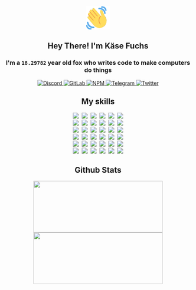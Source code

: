 <div><p align=center><img src=./resources/images/wave.gif width=64px height=64px></p><h2 align=center>Hey There! I'm Käse Fuchs</h2><h3 align=center>I'm a <code>18.29782</code> year old fox who writes code to make computers do things</h3><p align=center><a href=https://discord.com/users/507526681125322772><img alt=Discord src="https://img.shields.io/badge/Discord-5865F2?logo=discord&logoColor=white&style=flat-square#058bec6b972f353fd6db6e6187afaf13"> </a><a href=https://gitlab.com/kasefuchs><img alt=GitLab src="https://img.shields.io/badge/GitLab-330F63?logo=gitlab&logoColor=white&style=flat-square#058bec6b972f353fd6db6e6187afaf13"> </a><a href=https://npmjs.com/~kasefuchs><img alt=NPM src="https://img.shields.io/badge/NPM-CB3837?logo=npm&logoColor=white&style=flat-square#058bec6b972f353fd6db6e6187afaf13"> </a><a href=https://t.me/kasefuchs><img alt=Telegram src="https://img.shields.io/badge/Telegram-2CA5E0?logo=telegram&logoColor=white&style=flat-square#058bec6b972f353fd6db6e6187afaf13"> </a><a href=https://twitter.com/kasefuchs><img alt=Twitter src="https://img.shields.io/badge/Twitter-1DA1F2?logo=twitter&logoColor=white&style=flat-square#058bec6b972f353fd6db6e6187afaf13"></a></p><h2 align=center>My skills</h2><p align=center><a href=https://aws.amazon.com/ ><picture><source srcset="https://skillicons.dev/icons?i=aws&theme=dark#058bec6b972f353fd6db6e6187afaf13" media="(prefers-color-scheme: dark)"><source srcset="https://skillicons.dev/icons?i=aws&theme=light#058bec6b972f353fd6db6e6187afaf13" media="(prefers-color-scheme: light), (prefers-color-scheme: no-preference)"><img src="https://skillicons.dev/icons?i=aws&theme=light#058bec6b972f353fd6db6e6187afaf13"></picture></a>&nbsp;&nbsp;<a href=https://en.wikipedia.org/wiki/Bash_(Unix_shell)><picture><source srcset="https://skillicons.dev/icons?i=bash&theme=dark#058bec6b972f353fd6db6e6187afaf13" media="(prefers-color-scheme: dark)"><source srcset="https://skillicons.dev/icons?i=bash&theme=light#058bec6b972f353fd6db6e6187afaf13" media="(prefers-color-scheme: light), (prefers-color-scheme: no-preference)"><img src="https://skillicons.dev/icons?i=bash&theme=light#058bec6b972f353fd6db6e6187afaf13"></picture></a>&nbsp;&nbsp;<a href=https://discord.com/developers/docs><picture><source srcset="https://skillicons.dev/icons?i=bots&theme=dark#058bec6b972f353fd6db6e6187afaf13" media="(prefers-color-scheme: dark)"><source srcset="https://skillicons.dev/icons?i=bots&theme=light#058bec6b972f353fd6db6e6187afaf13" media="(prefers-color-scheme: light), (prefers-color-scheme: no-preference)"><img src="https://skillicons.dev/icons?i=bots&theme=light#058bec6b972f353fd6db6e6187afaf13"></picture></a>&nbsp;&nbsp;<a href=https://www.cloudflare.com/ ><picture><source srcset="https://skillicons.dev/icons?i=cloudflare&theme=dark#058bec6b972f353fd6db6e6187afaf13" media="(prefers-color-scheme: dark)"><source srcset="https://skillicons.dev/icons?i=cloudflare&theme=light#058bec6b972f353fd6db6e6187afaf13" media="(prefers-color-scheme: light), (prefers-color-scheme: no-preference)"><img src="https://skillicons.dev/icons?i=cloudflare&theme=light#058bec6b972f353fd6db6e6187afaf13"></picture></a>&nbsp;&nbsp;<a href=https://en.wikipedia.org/wiki/CSS><picture><source srcset="https://skillicons.dev/icons?i=css&theme=dark#058bec6b972f353fd6db6e6187afaf13" media="(prefers-color-scheme: dark)"><source srcset="https://skillicons.dev/icons?i=css&theme=light#058bec6b972f353fd6db6e6187afaf13" media="(prefers-color-scheme: light), (prefers-color-scheme: no-preference)"><img src="https://skillicons.dev/icons?i=css&theme=light#058bec6b972f353fd6db6e6187afaf13"></picture></a>&nbsp;&nbsp;<a href=https://www.docker.com/ ><picture><source srcset="https://skillicons.dev/icons?i=docker&theme=dark#058bec6b972f353fd6db6e6187afaf13" media="(prefers-color-scheme: dark)"><source srcset="https://skillicons.dev/icons?i=docker&theme=light#058bec6b972f353fd6db6e6187afaf13" media="(prefers-color-scheme: light), (prefers-color-scheme: no-preference)"><img src="https://skillicons.dev/icons?i=docker&theme=light#058bec6b972f353fd6db6e6187afaf13"></picture></a><br><a href=https://www.electronjs.org/ ><picture><source srcset="https://skillicons.dev/icons?i=electron&theme=dark#058bec6b972f353fd6db6e6187afaf13" media="(prefers-color-scheme: dark)"><source srcset="https://skillicons.dev/icons?i=electron&theme=light#058bec6b972f353fd6db6e6187afaf13" media="(prefers-color-scheme: light), (prefers-color-scheme: no-preference)"><img src="https://skillicons.dev/icons?i=electron&theme=light#058bec6b972f353fd6db6e6187afaf13"></picture></a>&nbsp;&nbsp;<a href=https://expressjs.com/ ><picture><source srcset="https://skillicons.dev/icons?i=express&theme=dark#058bec6b972f353fd6db6e6187afaf13" media="(prefers-color-scheme: dark)"><source srcset="https://skillicons.dev/icons?i=express&theme=light#058bec6b972f353fd6db6e6187afaf13" media="(prefers-color-scheme: light), (prefers-color-scheme: no-preference)"><img src="https://skillicons.dev/icons?i=express&theme=light#058bec6b972f353fd6db6e6187afaf13"></picture></a>&nbsp;&nbsp;<a href=https://www.figma.com/ ><picture><source srcset="https://skillicons.dev/icons?i=figma&theme=dark#058bec6b972f353fd6db6e6187afaf13" media="(prefers-color-scheme: dark)"><source srcset="https://skillicons.dev/icons?i=figma&theme=light#058bec6b972f353fd6db6e6187afaf13" media="(prefers-color-scheme: light), (prefers-color-scheme: no-preference)"><img src="https://skillicons.dev/icons?i=figma&theme=light#058bec6b972f353fd6db6e6187afaf13"></picture></a>&nbsp;&nbsp;<a href=https://firebase.google.com/ ><picture><source srcset="https://skillicons.dev/icons?i=firebase&theme=dark#058bec6b972f353fd6db6e6187afaf13" media="(prefers-color-scheme: dark)"><source srcset="https://skillicons.dev/icons?i=firebase&theme=light#058bec6b972f353fd6db6e6187afaf13" media="(prefers-color-scheme: light), (prefers-color-scheme: no-preference)"><img src="https://skillicons.dev/icons?i=firebase&theme=light#058bec6b972f353fd6db6e6187afaf13"></picture></a>&nbsp;&nbsp;<a href=https://flask.palletsprojects.com/ ><picture><source srcset="https://skillicons.dev/icons?i=flask&theme=dark#058bec6b972f353fd6db6e6187afaf13" media="(prefers-color-scheme: dark)"><source srcset="https://skillicons.dev/icons?i=flask&theme=light#058bec6b972f353fd6db6e6187afaf13" media="(prefers-color-scheme: light), (prefers-color-scheme: no-preference)"><img src="https://skillicons.dev/icons?i=flask&theme=light#058bec6b972f353fd6db6e6187afaf13"></picture></a>&nbsp;&nbsp;<a href=https://cloud.google.com/ ><picture><source srcset="https://skillicons.dev/icons?i=gcp&theme=dark#058bec6b972f353fd6db6e6187afaf13" media="(prefers-color-scheme: dark)"><source srcset="https://skillicons.dev/icons?i=gcp&theme=light#058bec6b972f353fd6db6e6187afaf13" media="(prefers-color-scheme: light), (prefers-color-scheme: no-preference)"><img src="https://skillicons.dev/icons?i=gcp&theme=light#058bec6b972f353fd6db6e6187afaf13"></picture></a><br><a href=https://git-scm.com/ ><picture><source srcset="https://skillicons.dev/icons?i=git&theme=dark#058bec6b972f353fd6db6e6187afaf13" media="(prefers-color-scheme: dark)"><source srcset="https://skillicons.dev/icons?i=git&theme=light#058bec6b972f353fd6db6e6187afaf13" media="(prefers-color-scheme: light), (prefers-color-scheme: no-preference)"><img src="https://skillicons.dev/icons?i=git&theme=light#058bec6b972f353fd6db6e6187afaf13"></picture></a>&nbsp;&nbsp;<a href=https://github.com/ ><picture><source srcset="https://skillicons.dev/icons?i=github&theme=dark#058bec6b972f353fd6db6e6187afaf13" media="(prefers-color-scheme: dark)"><source srcset="https://skillicons.dev/icons?i=github&theme=light#058bec6b972f353fd6db6e6187afaf13" media="(prefers-color-scheme: light), (prefers-color-scheme: no-preference)"><img src="https://skillicons.dev/icons?i=github&theme=light#058bec6b972f353fd6db6e6187afaf13"></picture></a>&nbsp;&nbsp;<a href=https://gitlab.com/ ><picture><source srcset="https://skillicons.dev/icons?i=gitlab&theme=dark#058bec6b972f353fd6db6e6187afaf13" media="(prefers-color-scheme: dark)"><source srcset="https://skillicons.dev/icons?i=gitlab&theme=light#058bec6b972f353fd6db6e6187afaf13" media="(prefers-color-scheme: light), (prefers-color-scheme: no-preference)"><img src="https://skillicons.dev/icons?i=gitlab&theme=light#058bec6b972f353fd6db6e6187afaf13"></picture></a>&nbsp;&nbsp;<a href=https://www.heroku.com/ ><picture><source srcset="https://skillicons.dev/icons?i=heroku&theme=dark#058bec6b972f353fd6db6e6187afaf13" media="(prefers-color-scheme: dark)"><source srcset="https://skillicons.dev/icons?i=heroku&theme=light#058bec6b972f353fd6db6e6187afaf13" media="(prefers-color-scheme: light), (prefers-color-scheme: no-preference)"><img src="https://skillicons.dev/icons?i=heroku&theme=light#058bec6b972f353fd6db6e6187afaf13"></picture></a>&nbsp;&nbsp;<a href=https://en.wikipedia.org/wiki/HTML><picture><source srcset="https://skillicons.dev/icons?i=html&theme=dark#058bec6b972f353fd6db6e6187afaf13" media="(prefers-color-scheme: dark)"><source srcset="https://skillicons.dev/icons?i=html&theme=light#058bec6b972f353fd6db6e6187afaf13" media="(prefers-color-scheme: light), (prefers-color-scheme: no-preference)"><img src="https://skillicons.dev/icons?i=html&theme=light#058bec6b972f353fd6db6e6187afaf13"></picture></a>&nbsp;&nbsp;<a href=https://en.wikipedia.org/wiki/JavaScript><picture><source srcset="https://skillicons.dev/icons?i=js&theme=dark#058bec6b972f353fd6db6e6187afaf13" media="(prefers-color-scheme: dark)"><source srcset="https://skillicons.dev/icons?i=js&theme=light#058bec6b972f353fd6db6e6187afaf13" media="(prefers-color-scheme: light), (prefers-color-scheme: no-preference)"><img src="https://skillicons.dev/icons?i=js&theme=light#058bec6b972f353fd6db6e6187afaf13"></picture></a><br><a href=https://en.wikipedia.org/wiki/Linux><picture><source srcset="https://skillicons.dev/icons?i=linux&theme=dark#058bec6b972f353fd6db6e6187afaf13" media="(prefers-color-scheme: dark)"><source srcset="https://skillicons.dev/icons?i=linux&theme=light#058bec6b972f353fd6db6e6187afaf13" media="(prefers-color-scheme: light), (prefers-color-scheme: no-preference)"><img src="https://skillicons.dev/icons?i=linux&theme=light#058bec6b972f353fd6db6e6187afaf13"></picture></a>&nbsp;&nbsp;<a href=https://mui.com/ ><picture><source srcset="https://skillicons.dev/icons?i=materialui&theme=dark#058bec6b972f353fd6db6e6187afaf13" media="(prefers-color-scheme: dark)"><source srcset="https://skillicons.dev/icons?i=materialui&theme=light#058bec6b972f353fd6db6e6187afaf13" media="(prefers-color-scheme: light), (prefers-color-scheme: no-preference)"><img src="https://skillicons.dev/icons?i=materialui&theme=light#058bec6b972f353fd6db6e6187afaf13"></picture></a>&nbsp;&nbsp;<a href=https://en.wikipedia.org/wiki/Markdown><picture><source srcset="https://skillicons.dev/icons?i=md&theme=dark#058bec6b972f353fd6db6e6187afaf13" media="(prefers-color-scheme: dark)"><source srcset="https://skillicons.dev/icons?i=md&theme=light#058bec6b972f353fd6db6e6187afaf13" media="(prefers-color-scheme: light), (prefers-color-scheme: no-preference)"><img src="https://skillicons.dev/icons?i=md&theme=light#058bec6b972f353fd6db6e6187afaf13"></picture></a>&nbsp;&nbsp;<a href=https://www.mongodb.com/ ><picture><source srcset="https://skillicons.dev/icons?i=mongodb&theme=dark#058bec6b972f353fd6db6e6187afaf13" media="(prefers-color-scheme: dark)"><source srcset="https://skillicons.dev/icons?i=mongodb&theme=light#058bec6b972f353fd6db6e6187afaf13" media="(prefers-color-scheme: light), (prefers-color-scheme: no-preference)"><img src="https://skillicons.dev/icons?i=mongodb&theme=light#058bec6b972f353fd6db6e6187afaf13"></picture></a>&nbsp;&nbsp;<a href=https://www.mysql.com/ ><picture><source srcset="https://skillicons.dev/icons?i=mysql&theme=dark#058bec6b972f353fd6db6e6187afaf13" media="(prefers-color-scheme: dark)"><source srcset="https://skillicons.dev/icons?i=mysql&theme=light#058bec6b972f353fd6db6e6187afaf13" media="(prefers-color-scheme: light), (prefers-color-scheme: no-preference)"><img src="https://skillicons.dev/icons?i=mysql&theme=light#058bec6b972f353fd6db6e6187afaf13"></picture></a>&nbsp;&nbsp;<a href=https://nextjs.org/ ><picture><source srcset="https://skillicons.dev/icons?i=nextjs&theme=dark#058bec6b972f353fd6db6e6187afaf13" media="(prefers-color-scheme: dark)"><source srcset="https://skillicons.dev/icons?i=nextjs&theme=light#058bec6b972f353fd6db6e6187afaf13" media="(prefers-color-scheme: light), (prefers-color-scheme: no-preference)"><img src="https://skillicons.dev/icons?i=nextjs&theme=light#058bec6b972f353fd6db6e6187afaf13"></picture></a><br><a href=https://nodejs.org/en/ ><picture><source srcset="https://skillicons.dev/icons?i=nodejs&theme=dark#058bec6b972f353fd6db6e6187afaf13" media="(prefers-color-scheme: dark)"><source srcset="https://skillicons.dev/icons?i=nodejs&theme=light#058bec6b972f353fd6db6e6187afaf13" media="(prefers-color-scheme: light), (prefers-color-scheme: no-preference)"><img src="https://skillicons.dev/icons?i=nodejs&theme=light#058bec6b972f353fd6db6e6187afaf13"></picture></a>&nbsp;&nbsp;<a href=https://www.postgresql.org/ ><picture><source srcset="https://skillicons.dev/icons?i=postgres&theme=dark#058bec6b972f353fd6db6e6187afaf13" media="(prefers-color-scheme: dark)"><source srcset="https://skillicons.dev/icons?i=postgres&theme=light#058bec6b972f353fd6db6e6187afaf13" media="(prefers-color-scheme: light), (prefers-color-scheme: no-preference)"><img src="https://skillicons.dev/icons?i=postgres&theme=light#058bec6b972f353fd6db6e6187afaf13"></picture></a>&nbsp;&nbsp;<a href=https://learn.microsoft.com/en-us/powershell/ ><picture><source srcset="https://skillicons.dev/icons?i=powershell&theme=dark#058bec6b972f353fd6db6e6187afaf13" media="(prefers-color-scheme: dark)"><source srcset="https://skillicons.dev/icons?i=powershell&theme=light#058bec6b972f353fd6db6e6187afaf13" media="(prefers-color-scheme: light), (prefers-color-scheme: no-preference)"><img src="https://skillicons.dev/icons?i=powershell&theme=light#058bec6b972f353fd6db6e6187afaf13"></picture></a>&nbsp;&nbsp;<a href=https://www.python.org/ ><picture><source srcset="https://skillicons.dev/icons?i=py&theme=dark#058bec6b972f353fd6db6e6187afaf13" media="(prefers-color-scheme: dark)"><source srcset="https://skillicons.dev/icons?i=py&theme=light#058bec6b972f353fd6db6e6187afaf13" media="(prefers-color-scheme: light), (prefers-color-scheme: no-preference)"><img src="https://skillicons.dev/icons?i=py&theme=light#058bec6b972f353fd6db6e6187afaf13"></picture></a>&nbsp;&nbsp;<a href=https://www.raspberrypi.org/ ><picture><source srcset="https://skillicons.dev/icons?i=raspberrypi&theme=dark#058bec6b972f353fd6db6e6187afaf13" media="(prefers-color-scheme: dark)"><source srcset="https://skillicons.dev/icons?i=raspberrypi&theme=light#058bec6b972f353fd6db6e6187afaf13" media="(prefers-color-scheme: light), (prefers-color-scheme: no-preference)"><img src="https://skillicons.dev/icons?i=raspberrypi&theme=light#058bec6b972f353fd6db6e6187afaf13"></picture></a>&nbsp;&nbsp;<a href=https://reactjs.org/ ><picture><source srcset="https://skillicons.dev/icons?i=react&theme=dark#058bec6b972f353fd6db6e6187afaf13" media="(prefers-color-scheme: dark)"><source srcset="https://skillicons.dev/icons?i=react&theme=light#058bec6b972f353fd6db6e6187afaf13" media="(prefers-color-scheme: light), (prefers-color-scheme: no-preference)"><img src="https://skillicons.dev/icons?i=react&theme=light#058bec6b972f353fd6db6e6187afaf13"></picture></a><br><a href=https://redux.js.org/ ><picture><source srcset="https://skillicons.dev/icons?i=redux&theme=dark#058bec6b972f353fd6db6e6187afaf13" media="(prefers-color-scheme: dark)"><source srcset="https://skillicons.dev/icons?i=redux&theme=light#058bec6b972f353fd6db6e6187afaf13" media="(prefers-color-scheme: light), (prefers-color-scheme: no-preference)"><img src="https://skillicons.dev/icons?i=redux&theme=light#058bec6b972f353fd6db6e6187afaf13"></picture></a>&nbsp;&nbsp;<a href=https://en.wikipedia.org/wiki/Regular_expression><picture><source srcset="https://skillicons.dev/icons?i=regex&theme=dark#058bec6b972f353fd6db6e6187afaf13" media="(prefers-color-scheme: dark)"><source srcset="https://skillicons.dev/icons?i=regex&theme=light#058bec6b972f353fd6db6e6187afaf13" media="(prefers-color-scheme: light), (prefers-color-scheme: no-preference)"><img src="https://skillicons.dev/icons?i=regex&theme=light#058bec6b972f353fd6db6e6187afaf13"></picture></a>&nbsp;&nbsp;<a href=https://en.wikipedia.org/wiki/Sass_(stylesheet_language)><picture><source srcset="https://skillicons.dev/icons?i=sass&theme=dark#058bec6b972f353fd6db6e6187afaf13" media="(prefers-color-scheme: dark)"><source srcset="https://skillicons.dev/icons?i=sass&theme=light#058bec6b972f353fd6db6e6187afaf13" media="(prefers-color-scheme: light), (prefers-color-scheme: no-preference)"><img src="https://skillicons.dev/icons?i=sass&theme=light#058bec6b972f353fd6db6e6187afaf13"></picture></a>&nbsp;&nbsp;<a href=https://www.typescriptlang.org/ ><picture><source srcset="https://skillicons.dev/icons?i=ts&theme=dark#058bec6b972f353fd6db6e6187afaf13" media="(prefers-color-scheme: dark)"><source srcset="https://skillicons.dev/icons?i=ts&theme=light#058bec6b972f353fd6db6e6187afaf13" media="(prefers-color-scheme: light), (prefers-color-scheme: no-preference)"><img src="https://skillicons.dev/icons?i=ts&theme=light#058bec6b972f353fd6db6e6187afaf13"></picture></a>&nbsp;&nbsp;<a href=https://unity.com/ ><picture><source srcset="https://skillicons.dev/icons?i=unity&theme=dark#058bec6b972f353fd6db6e6187afaf13" media="(prefers-color-scheme: dark)"><source srcset="https://skillicons.dev/icons?i=unity&theme=light#058bec6b972f353fd6db6e6187afaf13" media="(prefers-color-scheme: light), (prefers-color-scheme: no-preference)"><img src="https://skillicons.dev/icons?i=unity&theme=light#058bec6b972f353fd6db6e6187afaf13"></picture></a>&nbsp;&nbsp;<a href=https://workers.cloudflare.com/ ><picture><source srcset="https://skillicons.dev/icons?i=workers&theme=dark#058bec6b972f353fd6db6e6187afaf13" media="(prefers-color-scheme: dark)"><source srcset="https://skillicons.dev/icons?i=workers&theme=light#058bec6b972f353fd6db6e6187afaf13" media="(prefers-color-scheme: light), (prefers-color-scheme: no-preference)"><img src="https://skillicons.dev/icons?i=workers&theme=light#058bec6b972f353fd6db6e6187afaf13"></picture></a><br></p><h2 align=center>Github Stats</h2><p align=center><picture><source srcset="https://github-readme-stats-kasefuchs.vercel.app/api/?count_private=true&hide_border=true&hide_rank=true&line_height=20&hide_title=true&username=Kasefuchs&theme=dark#058bec6b972f353fd6db6e6187afaf13" media="(prefers-color-scheme: dark)"><source srcset="https://github-readme-stats-kasefuchs.vercel.app/api/?count_private=true&hide_border=true&hide_rank=true&line_height=20&hide_title=true&username=Kasefuchs&theme=light#058bec6b972f353fd6db6e6187afaf13" media="(prefers-color-scheme: light), (prefers-color-scheme: no-preference)"><img align=middle width=350 height=140 src="https://github-readme-stats-kasefuchs.vercel.app/api/?count_private=true&hide_border=true&hide_rank=true&line_height=20&hide_title=true&username=Kasefuchs&theme=light#058bec6b972f353fd6db6e6187afaf13"></picture><picture><source srcset="https://github-readme-stats-kasefuchs.vercel.app/api/top-langs/?count_private=true&hide_border=true&layout=compact&username=Kasefuchs&theme=dark#058bec6b972f353fd6db6e6187afaf13" media="(prefers-color-scheme: dark)"><source srcset="https://github-readme-stats-kasefuchs.vercel.app/api/top-langs/?count_private=true&hide_border=true&layout=compact&username=Kasefuchs&theme=light#058bec6b972f353fd6db6e6187afaf13" media="(prefers-color-scheme: light), (prefers-color-scheme: no-preference)"><img align=middle width=350 height=140 src="https://github-readme-stats-kasefuchs.vercel.app/api/top-langs/?count_private=true&hide_border=true&layout=compact&username=Kasefuchs&theme=light#058bec6b972f353fd6db6e6187afaf13"></picture></p><img src="https://hit.yhype.me/github/profile?user_id=64592097#058bec6b972f353fd6db6e6187afaf13" alt=""></div>
